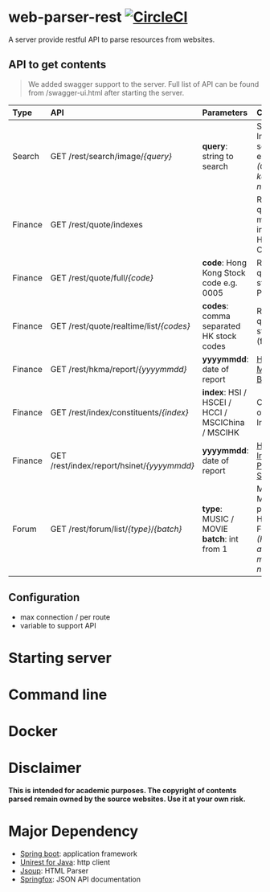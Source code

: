 # web-parser-rest [![CircleCI](https://circleci.com/gh/thcathy/web-parser-rest.svg?style=svg)](https://circleci.com/gh/thcathy/web-parser-rest)

A server provide restful API to parse resources from websites.

## API to get contents
> We added swagger support to the server. Full list of API can be found from /swagger-ui.html after starting the server.

Type | API | Parameters | Contents
:--- | :--- |:--- |:--- 
Search | GET /rest/search/image/*{query}* | **query**: string to search | Search Image from seach engine <br>*(Google api key may needed)*
Finance | GET /rest/quote/indexes | | Real time quote of major indexes in HK and China
Finance | GET /rest/quote/full/*{code}* | **code**: Hong Kong Stock code e.g. 0005 | Real time quote of HK stocks with PE and NAV
Finance | GET /rest/quote/realtime/list/*{codes}* | **codes**: comma separated  HK stock codes | Real time quote of HK stocks (faster)
Finance | GET /rest/hkma/report/*{yyyymmdd}* | **yyyymmdd**: date of report | [HKMA Monetary Base Report](http://www.hkma.gov.hk/eng/market-data-and-statistics/monetary-statistics/)
Finance | GET /rest/index/constituents/*{index}* | **index**: HSI / HSCEI / HCCI / MSCIChina / MSCIHK | Constituents of major HK Indexes
Finance | GET /rest/index/report/hsinet/*{yyyymmdd}* | **yyyymmdd**: date of report | [Hang Seng Index Performance Summary ](https://www.hsi.com.hk)
Forum | GET /rest/forum/list/*{type}*/*{batch}* | **type**: MUSIC / MOVIE <br> **batch**: int from 1 | Music / Movie from popular Hong Kong Forums<br>*(Forum account may needed)*

## Configuration
- max connection / per route
- variable to support API

# Starting server
# Command line
# Docker

# Disclaimer

**This is intended for academic purposes. The copyright of contents parsed remain owned by the source websites.
Use it at your own risk.**

# Major Dependency
* [Spring boot](http://projects.spring.io/spring-boot/): application framework
* [Unirest for Java](http://unirest.io/java.html): http client
* [Jsoup](https://jsoup.org/): HTML Parser
* [Springfox](http://springfox.github.io/springfox/): JSON API documentation
